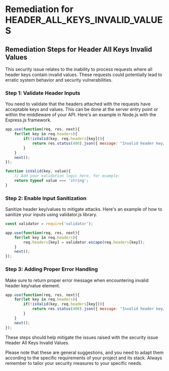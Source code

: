 # Remediation for HEADER_ALL_KEYS_INVALID_VALUES

## Remediation Steps for Header All Keys Invalid Values
This security issue relates to the inability to process requests where all header keys contain invalid values. These requests could potentially lead to erratic system behavior and security vulnerabilities.

### Step 1: Validate Header Inputs
You need to validate that the headers attached with the requests have acceptable keys and values. This can be done at the server entry point or within the middleware of your API. Here's an example in Node.js with the Express.js framework.

```javascript
app.use(function(req, res, next){
    for(let key in req.headers){
        if(!isValid(key, req.headers[key])){
            return res.status(400).json({ message: "Invalid header key/values" });
        }
    }
    next();
});

function isValid(key, value){
    // Add your validation logic here, for example:
    return typeof value === 'string';
}
```

### Step 2: Enable Input Sanitization
Sanitize header key/values to mitigate attacks. Here's an example of how to sanitize your inputs using validator.js library.

```javascript
const validator = require('validator');

app.use(function(req, res, next){
    for(let key in req.headers){
        req.headers[key] = validator.escape(req.headers[key]);
    }
    next();
});
```

### Step 3: Adding Proper Error Handling
Make sure to return proper error message when encountering invalid header key/value element. 

```javascript
app.use(function(req, res, next){
    for(let key in req.headers){
        if(!isValid(key, req.headers[key])){
            return res.status(400).json({ message: "Invalid header key/value detected" });
        }
    }
    next();
});
```

These steps should help mitigate the issues raised with the security issue Header All Keys Invalid Values. 

Please note that these are general suggestions, and you need to adapt them according to the specific requirements of your project and its stack. Always remember to tailor your security measures to your specific needs.